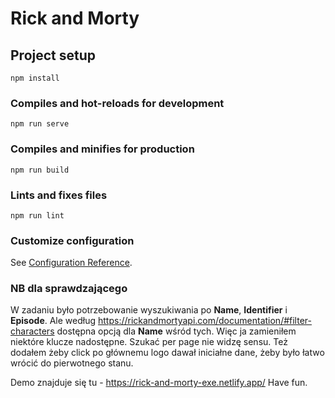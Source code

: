 # Rick and Morty

## Project setup
```
npm install
```

### Compiles and hot-reloads for development
```
npm run serve
```

### Compiles and minifies for production
```
npm run build
```

### Lints and fixes files
```
npm run lint
```

### Customize configuration
See [Configuration Reference](https://cli.vuejs.org/config/).

### NB dla sprawdzającego
W zadaniu było potrzebowanie wyszukiwania po **Name**, **Identifier** i **Episode**.
Ale według https://rickandmortyapi.com/documentation/#filter-characters dostępna opcją dla **Name** wśród tych.
Więc ja zamieniłem niektóre klucze nadostępne.
Szukać per page nie widzę sensu.
Też dodałem żeby click po głównemu logo dawał iniciałne dane, żeby było łatwo wrócić do pierwotnego stanu.

Demo znajduje się tu - https://rick-and-morty-exe.netlify.app/
Have fun.